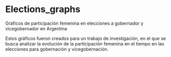 # Elections_graphs
 Gráficos de participación femenina en elecciones a gobernador y vicegobernador en Argentina

Estos gráficos fueron creados para un trabajo de investigación, en el que se busca analizar la evolución de la participación femenina en el tiempo en las elecciones para gobernación y vicegobernación.